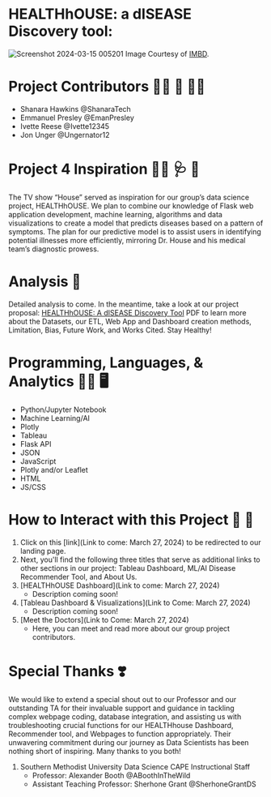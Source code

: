 # HEALTHhOUSE: a dISEASE Discovery tool:
![Screenshot 2024-03-15 005201](https://github.com/EmanPresley/Project4-Group3/assets/147120775/2f563563-c207-4f34-a92b-49212191e0df) 
Image Courtesy of [IMBD](https://www.imdb.com/title/tt0412142/mediaviewer/rm2468813056/).

# Project Contributors :woman_technologist: :thought_balloon: :man_technologist:
  - Shanara Hawkins @ShanaraTech
  - Emmanuel Presley @EmanPresley
  - Ivette Reese @Ivette12345
  - Jon Unger @Ungernator12

# Project 4 Inspiration :man_scientist: :stethoscope: :pill: 
The TV show “House” served as inspiration for our group’s data science project, HEALTHhOUSE. We plan to combine our knowledge of Flask web application development, machine learning, algorithms and data visualizations to create a model that predicts diseases based on a pattern of symptoms. The plan for our predictive model is to assist users in identifying potential illnesses more efficiently, mirroring Dr. House and his medical team’s diagnostic prowess. 

# Analysis :memo:
Detailed analysis to come. In the meantime, take a look at our project proposal: [HEALTHhOUSE: A dISEASE Discovery Tool](https://docs.google.com/document/d/1dyPGv2qgVRCRR7wCuuKsLJ9JuXUMCKgpu09dCJZxbic/edit) PDF to learn more about the Datasets, our ETL, Web App and Dashboard creation methods, Limitation, Bias, Future Work, and Works Cited. Stay Healthy!

# Programming, Languages, & Analytics :woman_technologist: :desktop_computer:
  - Python/Jupyter Notebook
  - Machine Learning/AI
  - Plotly
  - Tableau
  - Flask API
  - JSON
  - JavaScript
  - Plotly and/or Leaflet
  - HTML
  - JS/CSS

# How to Interact with this Project :open_file_folder: :link:
1. Click on this [link](Link to come: March 27, 2024) to be redirected to our landing page.
2. Next, you'll find the following three titles that serve as additional links to other sections in our project: Tableau Dashboard, ML/AI Disease Recommender Tool, and About Us. 
3. [HEALTHhOUSE Dashboard](Link to come: March 27, 2024)
     - Description coming soon!
4. [Tableau Dashboard & Visualizations](Link to Come: March 27, 2024)
    - Description coming soon! 
5. [Meet the Doctors](Link to Come: March 27, 2024)
    - Here, you can meet and read more about our group project contributors.
   
# Special Thanks :heavy_heart_exclamation:	
We would like to extend a special shout out to our Professor and our outstanding TA for their invaluable support and guidance in tackling complex webpage coding, database integration, and assisting us with troubleshooting crucial functions for our HEALTHhouse Dashboard, Recommender tool, and Webpages to function appropriately. Their unwavering commitment during our journey as Data Scientists has been nothing short of inspiring. Many thanks to you both!
  1. Southern Methodist University Data Science CAPE Instructional Staff
     - Professor: Alexander Booth @ABoothInTheWild
     - Assistant Teaching Professor: Sherhone Grant @SherhoneGrantDS
